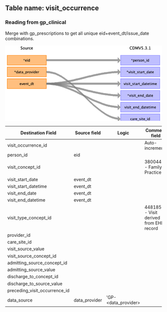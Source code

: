 ## Table name: visit_occurrence

### Reading from gp_clinical

Merge with gp_prescriptions to get all unique eid+event_dt/issue_date combinations.

![](md_files/image7.png)

| Destination Field | Source field | Logic | Comment field |
| --- | --- | --- | --- |
| visit_occurrence_id |  |  | Auto-increment |
| person_id | eid |  |  |
| visit_concept_id |  |  | 38004453 - Family Practice |
| visit_start_date | event_dt |  |  |
| visit_start_datetime | event_dt |  |  |
| visit_end_date | event_dt |  |  |
| visit_end_datetime | event_dt |  |  |
| visit_type_concept_id |  |  | 44818518 - Visit derived from EHR record |
| provider_id |  |  |  |
| care_site_id |  |  |  |
| visit_source_value |  |  |  |
| visit_source_concept_id |  |  |  |
| admitting_source_concept_id |  |  |  |
| admitting_source_value |  |  |  |
| discharge_to_concept_id |  |  |  |
| discharge_to_source_value |  |  |  |
| preceding_visit_occurrence_id |  |  |  |
| data_source | data_provider | 'GP-<data_provider> |  |